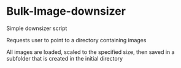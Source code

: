 # Bulk-Image-downsizer

Simple downsizer script

Requests user to point to a directory containing images

All images are loaded, scaled to the specified size, then saved in a subfolder that is created in the initial directory
